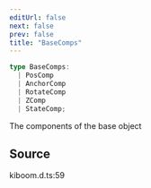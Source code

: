 ```yaml
---
editUrl: false
next: false
prev: false
title: "BaseComps"
---
```


```ts
type BaseComps: 
  | PosComp
  | AnchorComp
  | RotateComp
  | ZComp
  | StateComp;
```

The components of the base object

## Source

kiboom.d.ts:59
